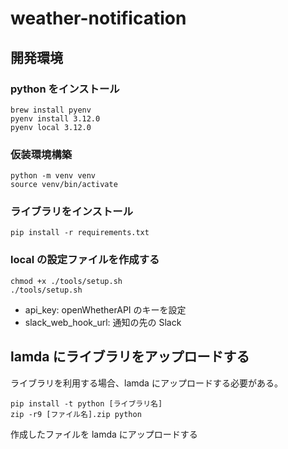 # weather-notification

## 開発環境

### python をインストール

```shell
brew install pyenv
pyenv install 3.12.0
pyenv local 3.12.0
```

### 仮装環境構築

```shell
python -m venv venv
source venv/bin/activate
```

### ライブラリをインストール

```shell
pip install -r requirements.txt
```

### local の設定ファイルを作成する

```shell
chmod +x ./tools/setup.sh
./tools/setup.sh
```

- api_key: openWhetherAPI のキーを設定
- slack_web_hook_url: 通知の先の Slack

## lamda にライブラリをアップロードする

ライブラリを利用する場合、lamda にアップロードする必要がある。

```shell
pip install -t python [ライブラリ名]
zip -r9 [ファイル名].zip python
```

作成したファイルを lamda にアップロードする
